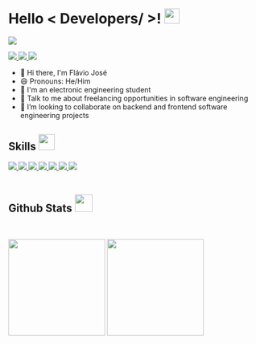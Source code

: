 <h1> Hello < Developers/ >! <img src = "https://raw.githubusercontent.com/MartinHeinz/MartinHeinz/master/wave.gif" width = 30px> </h1>
<p align='center'>
</p>

<p>
  <a href="https://github.com/DenverCoder1/readme-typing-svg"><img src="https://readme-typing-svg.herokuapp.com?&font=IBM+Plex+Sans&color=abcdef&size=20&lines=Welcome+to+my+GitHub+Profile!" /></a>
</p>

   <a href="www.linkedin.com/in/flávio-jcosta" target="_blank">
    <img src="https://img.shields.io/badge/LinkedIn-0077B5?style=for-the-badge&logo=linkedin&logoColor=white">
  </a>   
   <a href="https://stackoverflow.com/users/18368570/fl%c3%81vio-jose-da-costa-filho" target="_blank">
    <img  src="https://img.shields.io/badge/Stack_Overflow-FE7A16?style=for-the-badge&logo=stack-overflow&logoColor=white">
  </a>
   <a href="mailto:flaviojcostafilho@gmail.com" target="_blank">
    <img  src="https://img.shields.io/badge/Gmail-0077B5?style=for-the-badge&logo=Gmail&logoColor=white">
  </a>

- 👋 Hi there, I'm Flávio José
- 😄 Pronouns: He/Him
- 💼 I'm an electronic engineering student
- 💬 Talk to me about freelancing opportunities in software engineering
- 👯 I’m looking to collaborate on backend and frontend software engineering projects

<h2> Skills <img src = "https://media2.giphy.com/media/QssGEmpkyEOhBCb7e1/giphy.gif?cid=ecf05e47a0n3gi1bfqntqmob8g9aid1oyj2wr3ds3mg700bl&rid=giphy.gif" width = 32px> </h2>


  <a href="https://www.javascript.com/" target="_blank">
    <img  src="https://img.shields.io/badge/Javascript-F7DF22?style=for-the-badge&logo=Javascript&logoColor=white">
  </a>

  <a href="https://www.typescriptlang.org/" target="_blank">
    <img  src="https://img.shields.io/badge/Typescript-0077B5?style=for-the-badge&logo=Typescript&logoColor=white">
  </a>

  <a href="https://reactjs.org/" target="_blank"> 
    <img  src="https://img.shields.io/badge/React-3776AB?style=for-the-badge&logo=React&logoColor=white">
  </a>

  <a href="https://nextjs.org/" target="_blank"> 
    <img  src="https://img.shields.io/badge/NEXTJS-000000?style=for-the-badge&logo=NEXT.JS&logoColor=white">
  </a>

   <a href="https://developer.mozilla.org/pt-BR/docs/Web/CSS" target="_blank">
    <img  src="https://img.shields.io/badge/CSS-163256?style=for-the-badge&logo=css3&logoColor=white">
  </a>

   <a href="https://developer.mozilla.org/pt-BR/docs/Web/HTML" target="_blank">
    <img  src="https://img.shields.io/badge/HTML-DD4B25?style=for-the-badge&logo=html5&logoColor=white">
  </a>

   <a href="https://nodejs.org/en/" target="_blank">
    <img  src="https://img.shields.io/badge/NODEJS-026E00?style=for-the-badge&logo=Node.Js&logoColor=white">
  </a>

  

<br/>
<br/>
<h2> Github Stats  <img src = "https://i.pinimg.com/originals/65/c4/f4/65c4f452571be1261e9c623f7da488ac.gif" width = 35px> </h2>
  <br/>
  <p align="start">
    <a href="https://github.com/anuraghazra/github-readme-stats"><img src="https://github-readme-stats.vercel.app/api?username=flaviojcf&show_icons=true&count_private=true&theme=algolia" height="192px"/></a>
	  <img src="https://github-readme-stats.vercel.app/api/top-langs?username=flaviojcf&show_icons=true&locale=en&layout=compact&theme=algolia" height="192px"/>
  <br/>
  </p>
